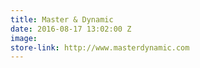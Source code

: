```yaml
---
title: Master & Dynamic
date: 2016-08-17 13:02:00 Z
image: 
store-link: http://www.masterdynamic.com
---
```


